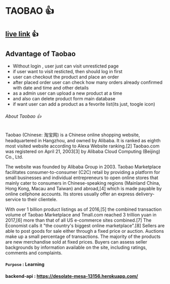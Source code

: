 # TAOBAO :+1:
## [live link](https://taobao-assignment-10.web.app/) :+1:

## Advantage of Taobao
- Without login , user just can visit unresticted page
- if user want to visit resticted, then should log in first
- user can checkout the product and place an order
- after placed order user can check how many orders already confirmed with date and time and other details
- as a admin user can upload a new product at a time
- and also can delete product form main database
- if want user can add a product as a fevorite list(its just, toogle icon)

###### About Taobao :+1:

Taobao (Chinese: 淘宝网) is a Chinese online shopping website, headquartered in Hangzhou, and owned by Alibaba. It is ranked as eighth most visited website according to Alexa Website ranking.[2] Taobao.com was registered on April 21, 2003[3] by Alibaba Cloud Computing (Beijing) Co., Ltd.

The website was founded by Alibaba Group in 2003. Taobao Marketplace facilitates consumer-to-consumer (C2C) retail by providing a platform for small businesses and individual entrepreneurs to open online stores that mainly cater to consumers in Chinese-speaking regions (Mainland China, Hong Kong, Macau and Taiwan) and abroad,[4] which is made payable by online cellphone accounts. Its stores usually offer an express delivery-service to their clientele.

With over 1 billion product listings as of 2016,[5] the combined transaction volume of Taobao Marketplace and Tmall.com reached 3 trillion yuan in 2017,[6] more than that of all US e-commerce sites combined.[7] The Economist calls it "the country's biggest online marketplace".[8] Sellers are able to post goods for sale either through a fixed price or auction. Auctions make up a small percentage of transactions. The majority of the products are new merchandise sold at fixed prices. Buyers can assess seller backgrounds by information available on the site, including ratings, comments and complaints.

#### `Purpose` : Learning
#### backend-api : https://desolate-mesa-13156.herokuapp.com/